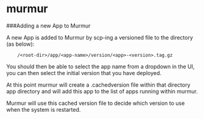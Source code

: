 # murmur
###Adding a new App to Murmur

A new App is added to Murmur by scp-ing a versioned file to the directory (as below):

        /<root-dir>/app/<app-name>/version/<app>-<version>.tag.gz
        
You should then be able to select the app name from a dropdown in the UI, you can then select the initial version that you have deployed.

At this point murmur will create a .cachedversion file within that directory app directory and will add this app to the list of apps running within murmur. 

Murmur will use this cached version file to decide which version to use when the system is restarted.   
